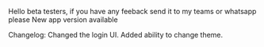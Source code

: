 Hello beta testers, if you have any feeback send it to my teams or whatsapp please
New app version available

Changelog:
  Changed the login UI. 
  Added ability to change theme. 
